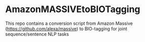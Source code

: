 # AmazonMASSIVEtoBIOTagging
This repo contains a conversion script from Amazon Massive (https://github.com/alexa/massive) to BIO-tagging for joint sequence/sentence NLP tasks
